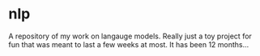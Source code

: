 # nlp
A repository of my work on langauge models. Really just a toy project for fun that was meant to last a few weeks at most.
It has been 12 months... 